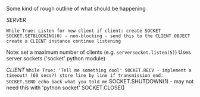 Some kind of rough outline of what should be happening

_SERVER_

`While True:
    Listen for new client
        if client:
            create SOCKET
            SOCKET.SETBLOCKING(0) - non-blocking - send this to the CLIENT OBJECT
            create a CLIENT instance
            continue listening`

Note: set a maximum number of clients (e.g. `serversocket.listen(5)`)
Uses server sockets ('socket' python module)

_CLIENT_
`While True:
    'Tell me something cool'
    SOCKET.RECV
    - implement a timeout! (60 secs?)
    store line by line
    if transmission end:
        SOCKET.SEND
        echo back what you told me`
    SOCKET.SHUTDOWN(1) - may not need this with 'python socket'
    SOCKET.CLOSE()